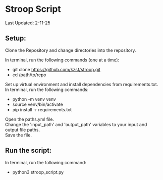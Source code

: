 # Stroop Script
Last Updated: 2-11-25

## Setup:
Clone the Repository and change directories into the repository.  

In terminal, run the following commands (one at a time): 
* git clone https://github.com/kzsf/stroop.git
* cd /path/to/repo

Set up virtual environment and install dependencies from requirements.txt.  
In terminal, run the following commands: 
* python -m venv venv
* source venv/bin/activate
* pip install -r requirements.txt

Open the paths.yml file.  
Change the 'input_path' and 'output_path' variables to your input and output file paths.  
Save the file.

## Run the script: 
In terminal, run the following command:
* python3 stroop_script.py